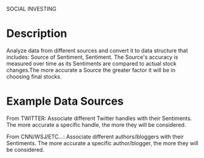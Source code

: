 SOCIAL INVESTING

Description
==============
Analyze data from different sources and convert it to data structure that includes: Source of Sentiment, Sentiment. The Source's accuracy is measured over time as its Sentiments are compared to actual stock changes.The more accurate a Source the greater factor it will be in choosing final stocks.

Example Data Sources
==========================
From TWITTER:
	Associate different Twitter handles with their Sentiments. The more accurate a specific handle, the more they will be considered.

From CNN/WSJ/ETC...:
	Associate different authors/bloggers with their Sentiments. The more accurate a specific author/blogger, the more they will be considered.



